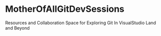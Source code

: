 MotherOfAllGitDevSessions
=========================

Resources and Collaboration Space for Exploring Git In VisualStudio Land and Beyond
